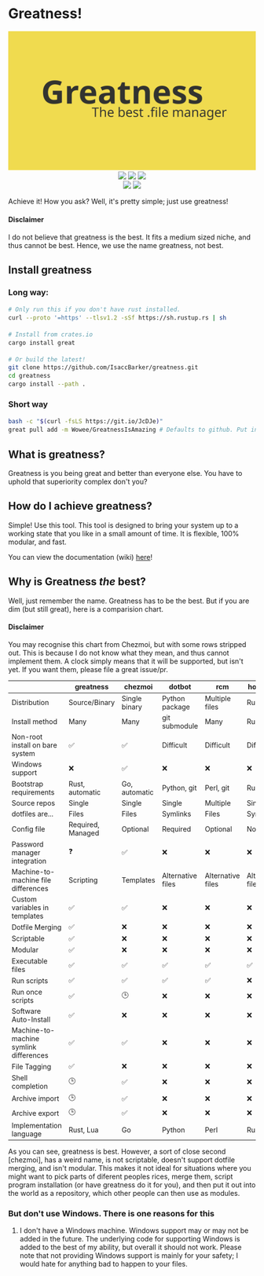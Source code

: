 # Greatness!
<p align="center">
  <a href="github.com/IsaccBarker/Greatness" target="blank"><img src="assets/greatness.png" alt="Greatness Logo" /></a>
  <img src="https://forthebadge.com/images/badges/powered-by-electricity.svg">
  <img src="https://forthebadge.com/images/badges/uses-git.svg">
  <img src="https://forthebadge.com/images/badges/does-not-contain-msg.svg">
  <br>
  <img src="https://img.shields.io/badge/PRs-welcome-brightgreen.svg?style=flat-square">
  <img src="https://img.shields.io/github/last-commit/IsaccBarker/Greatness?style=flat-square">
</p>
Achieve it! How you ask? Well, it's pretty simple; just use greatness!

#### Disclaimer
I do not believe that greatness is the best. It fits a medium sized niche, and thus cannot be best. Hence, we use the name greatness, not best.

## Install greatness
### Long way:
```bash
# Only run this if you don't have rust installed.
curl --proto '=https' --tlsv1.2 -sSf https://sh.rustup.rs | sh

# Install from crates.io
cargo install great

# Or build the latest!
git clone https://github.com/IsaccBarker/greatness.git
cd greatness
cargo install --path .
```
### Short way
```bash
bash -c "$(curl -fsLS https://git.io/JcDJe)"
great pull add -m Wowee/GreatnessIsAmazing # Defaults to github. Put in a full URL if you don't use GitHub!
```

## What is greatness?
Greatness is you being great and better than everyone else. You have to uphold that superiority complex don't you?

## How do I achieve greatness?
Simple! Use this tool. This tool is designed to bring your system up to a working state that you like in a small amount of time. It is flexible, 100% modular, and fast.

You can view the documentation (wiki) [here](https://github.com/IsaccBarker/Greatness/wiki/)!

## Why is Greatness *the* best?
Well, just remember the name. Greatness has to be the best. But if you are dim (but still great), here is a comparision chart.
#### Disclaimer
You may recognise this chart from Chezmoi, but with some rows stripped out. This is because I do not know what they mean, and thus cannot implement them. A clock simply means that it will be supported, but isn't yet. If you want them, please file a great issue/pr.

|                                        | greatness         | chezmoi       | dotbot            | rcm               | homesick          | yadm          | bare git   |
| -------------------------------------- | ----------------- | ------------- | ----------------- | ----------------- | ----------------- | ------------- | ---------- |
| Distribution                           | Source/Binary     | Single binary | Python package    | Multiple files    | Ruby gem          | Single script | n/a        |
| Install method                         | Many              | Many          | git submodule     | Many              | Ruby gem          | Many          | Manual     |
| Non-root install on bare system        | ✅                | ✅            | Difficult         | Difficult         | Difficult         | ✅            | ✅         |
| Windows support                        | ❌                | ✅            | ❌                | ❌                | ❌                | ❌            | ✅         |
| Bootstrap requirements                 | Rust, automatic   | Go, automatic | Python, git       | Perl, git         | Ruby, git         | git           | git        |
| Source repos                           | Single            | Single        | Single            | Multiple          | Single            | Single        | Single     |
| dotfiles are...                        | Files             | Files         | Symlinks          | Files             | Symlinks          | Files         | Files      |
| Config file                            | Required, Managed | Optional      | Required          | Optional          | None              | None          | Optional   |
| Password manager integration           | ❓                | ✅            | ❌                | ❌                | ❌                | ❌            | ❌         |
| Machine-to-machine file differences    | Scripting         | Templates     | Alternative files | Alternative files | Alternative files | Templates     | Manual     |
| Custom variables in templates          | ✅                | ✅            | ❌                | ❌                | ❌                | ❌            | ❌         |
| Dotfile Merging                        | ✅                | ❌            | ❌                | ❌                | ❌                | ❌            | ❌         |
| Scriptable                             | ✅                | ❌            | ❌                | ❌                | ❌                | ❌            | ❌         |
| Modular                                | ✅                | ❌            | ❌                | ❌                | ❌                | ❌            | ❌         |
| Executable files                       | ✅                | ✅            | ✅                | ✅                | ✅                | ❌            | ✅         |
| Run scripts                            | ✅                | ✅            | ✅                | ✅                | ❌                | ❌            | ❌         |
| Run once scripts                       | ✅                | 🕒            | ❌                | ❌                | ❌                | ❌            | ❌         |
| Software Auto-Install                  | ✅                | ❌            | ❌                | ❌                | ❌                | ❌            | ❌         |
| Machine-to-machine symlink differences | ✅                | ✅            | ❌                | ❌                | ❌                | ✅            | ❌         |
| File Tagging                           | ✅                | ❌            | ❌                | ❌                | ❌                | ❌            | ❌         |
| Shell completion                       | 🕒                | ✅            | ❌                | ❌                | ❌                | ✅            | ✅         |
| Archive import                         | 🕒                | ✅            | ❌                | ❌                | ❌                | ❌            | ❌         |
| Archive export                         | 🕒                | ✅            | ❌                | ❌                | ❌                | ❌            | ✅         |
| Implementation language                | Rust, Lua         | Go            | Python            | Perl              | Ruby              | Bash          | C          |

As you can see, greatness is best. However, a sort of close second [chezmoi], has a weird name, is not scriptable, doesn't support dotfile merging, and isn't modular. This makes it not ideal for situations where you might want to pick parts of diferent peoples rices, merge them, script program installation (or have greatness do it for you), and then put it out into the world as a repository, which other people can then use as modules.

### But don't use Windows. There is one reasons for this
1. I don't have a Windows machine.
Windows support may or may not be added in the future. The underlying code for supporting Windows is added to the best of my ability, but overall it should not work. Please note that not providing Windows support is mainly for your safety; I would hate for anything bad to happen to your files.
